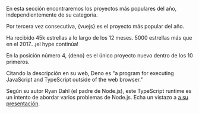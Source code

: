 En esta sección encontraremos los proyectos más populares del año, independientemente de su categoría.

Por tercera vez consecutiva, {vuejs} es el proyecto más popular del año.

Ha recibido 45k estrellas a lo largo de los 12 meses. 5000 estrellas más que en el 2017...¡el hype continúa!

En la posición número 4, {deno} es el único proyecto nuevo dentro de los 10 primeros.

Citando la descripción en su web, Deno es "a program for executing JavaScript and TypeScript outside of the web browser."

Según su autor Ryan Dahl (el padre de Node.js), este TypeScript runtime es un intento de abordar varios problemas de Node.js. Echa un vistazo a [a su presentación](https://www.youtube.com/watch?v=M3BM9TB-8yA).